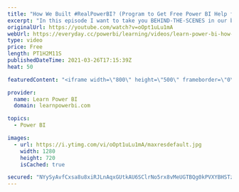 ```yaml
---
title: "How We Built #RealPowerBI? (Program to Get Free Power BI Help for Your Business) 🔴TalkPowerBI LIVE"
excerpt: "In this episode I want to take you BEHIND-THE-SCENES in our business. And show you exactly how we built one of our unique programs:  ★#RealPowerBI: A Program to Get Free Power BI Help for Your Business★ 👉 Visit https://www.RealPowerBI.com  I will share everything, the highs-and-lows, the good-and-bad"
originalUrl: https://youtube.com/watch?v=oOpt1uLu1mA
webUrl: https://everyday.cc/powerbi/learning/videos/learn-power-bi-how-we-built-realpowerbi-program-to-get-free-power-bi-help-for-your-business-talkpowerbi-live/
type: video
price: Free
length: PT1H2M11S
publishedDateTime: 2021-03-26T17:15:39Z
heat: 50

featuredContent: "<iframe width=\"800\" height=\"500\" frameborder=\"0\" src=\"https://www.youtube.com/embed/oOpt1uLu1mA\" allow=\"accelerometer; autoplay; encrypted-media; gyroscope; picture-in-picture\" allowfullscreen></iframe>"

provider:
  name: Learn Power BI
  domain: learnpowerbi.com

topics:
  - Power BI

images:
  - url: https://i.ytimg.com/vi/oOpt1uLu1mA/maxresdefault.jpg
    width: 1280
    height: 720
    isCached: true

secured: "NYySyAvfCxsa8u8xiRJLnAqxGUtkAU6SClrNo5rx8vMeUGTBQg0kPVXYBHSTzfE7P4hNJYYUpbEZVY+QZb1+1HU5aD+ki+PI41YQBkD+X75apOXF7KdeT8gSVb95WdAtHtF0Gfl4Mbndj7NVrPCq06oYhWAPIMvursbAhNvKIjASsIwfoqldTUAUSWA55wfLUEw9uWD06J/KUpsh9ztGIUyIIGyTMYbDzDDy0PYotxTI7pzJncy+K/X0VN5X8qAhjXKriqxa+NURMD2g9ZXep+vKQfNfavhBKIirdPwKf7HhMKpigBt+CmuaNPgXHquNj2Got6UODN8fBgYQBnPwzwIzoHzkoXEP1psfYhtgpWOy1sxfHMVS+BbICQy0apZ2Sz2TzGLojm9pGs+uF+jVLFTCOt/zp9FCRFrvf9ddu9g=;REoEXNeDEI7/JS8V/pU1Og=="
---
```


